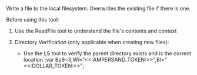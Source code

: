 Write a file to the local filesystem. Overwrites the existing file if there is one.

Before using this tool:

1. Use the ReadFile tool to understand the file's contents and context

2. Directory Verification (only applicable when creating new files):
   - Use the LS tool to verify the parent directory exists and is the correct location`;var Bz9=3,Wl="<<:AMPERSAND_TOKEN:>>",Bl="<<:DOLLAR_TOKEN:>>";